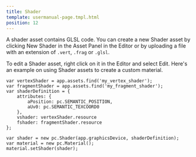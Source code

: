 ```yaml
---
title: Shader
template: usermanual-page.tmpl.html
position: 12
---
```


A shader asset contains GLSL code. You can create a new Shader asset by clicking New Shader in the Asset Panel in the Editor or by uploading a file with an extension of ```.vert```, ```.frag``` or ```.glsl```.

To edit a Shader asset, right click on it in the Editor and select Edit. Here's an example on using Shader assets to create a custom material.

```
var vertexShader = app.assets.find('my_vertex_shader');
var fragmentShader = app.assets.find('my_fragment_shader');
var shaderDefinition = {
    attributes: {
        aPosition: pc.SEMANTIC_POSITION,
        aUv0: pc.SEMANTIC_TEXCOORD0
    },
    vshader: vertexShader.resource
    fshader: fragmentShader.resource
};

var shader = new pc.Shader(app.graphicsDevice, shaderDefinition);
var material = new pc.Material();
material.setShader(shader);
```

